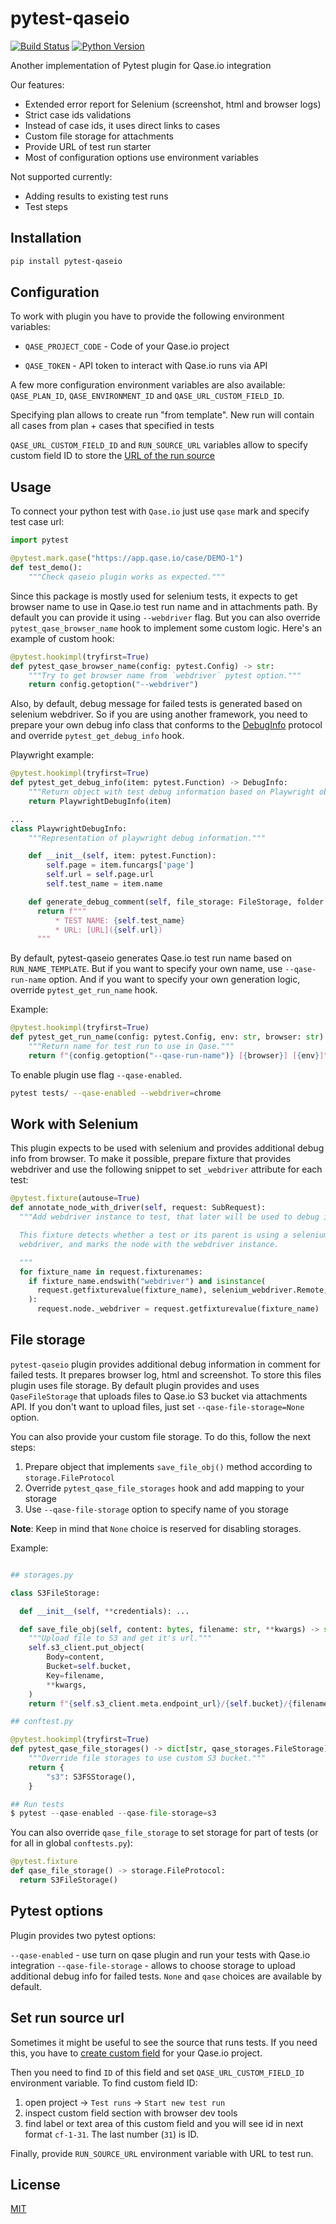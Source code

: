 # pytest-qaseio

[![Build Status](https://github.com/saritasa-nest/pytest-qaseio/workflows/checks/badge.svg?branch=main&event=push)](https://github.com/saritasa-nest/pytest-qaseio/actions?query=workflow%3Achecks)
[![Python Version](https://img.shields.io/pypi/pyversions/pytest-qaseio.svg)](https://pypi.org/project/pytest-qaseio/)

Another implementation of Pytest plugin for Qase.io integration

Our features:

* Extended error report for Selenium (screenshot, html and browser logs)
* Strict case ids validations
* Instead of case ids, it uses direct links to cases
* Custom file storage for attachments
* Provide URL of test run starter
* Most of configuration options use environment variables

Not supported currently:

* Adding results to existing test runs
* Test steps

## Installation

```bash
pip install pytest-qaseio
```

## Configuration

To work with plugin you have to provide the following environment variables:

* `QASE_PROJECT_CODE` - Code of your Qase.io project

* `QASE_TOKEN` - API token to interact with Qase.io runs via API

A few more configuration environment variables are also available:
`QASE_PLAN_ID`, `QASE_ENVIRONMENT_ID` and `QASE_URL_CUSTOM_FIELD_ID`.

Specifying plan allows to create run "from template".
New run will contain all cases from plan + cases that specified in tests

`QASE_URL_CUSTOM_FIELD_ID` and `RUN_SOURCE_URL`  variables allow to specify custom
field ID to store the [URL of the run source](#set-run-source-url)

## Usage

To connect your python test with `Qase.io` just use `qase` mark and specify test
case url:

```python
import pytest

@pytest.mark.qase("https://app.qase.io/case/DEMO-1")
def test_demo():
    """Check qaseio plugin works as expected."""
```

Since this package is mostly used for selenium tests, it expects to get browser
name to use in Qase.io test run name and in attachments path. By default you can
provide it using `--webdriver` flag. But you can also override
`pytest_qase_browser_name` hook to implement some custom logic.
Here's an example of custom hook:

```python
@pytest.hookimpl(tryfirst=True)
def pytest_qase_browser_name(config: pytest.Config) -> str:
    """Try to get browser name from `webdriver` pytest option."""
    return config.getoption("--webdriver")

```

Also, by default, debug message for failed tests is generated based on selenium
webdriver. So if you are using another framework, you need to prepare your own
debug info class that conforms to the [DebugInfo](pytest_qaseio/debug_info.py#L14-L21)
protocol and override `pytest_get_debug_info` hook.

Playwright example:

```python
@pytest.hookimpl(tryfirst=True)
def pytest_get_debug_info(item: pytest.Function) -> DebugInfo:
    """Return object with test debug information based on Playwright objects."""
    return PlaywrightDebugInfo(item)

...
class PlaywrightDebugInfo:
    """Representation of playwright debug information."""

    def __init__(self, item: pytest.Function):
        self.page = item.funcargs['page']
        self.url = self.page.url
        self.test_name = item.name

    def generate_debug_comment(self, file_storage: FileStorage, folder: str) -> str:
      return f"""
          * TEST NAME: {self.test_name}
          * URL: [URL]({self.url})
      """

```

By default, pytest-qaseio generates Qase.io test run name based on `RUN_NAME_TEMPLATE`.
But if you want to specify your own name, use `--qase-run-name` option.
And if you want to specify your own generation logic, override `pytest_get_run_name`
hook.

Example:

```python
@pytest.hookimpl(tryfirst=True)
def pytest_get_run_name(config: pytest.Config, env: str, browser: str) -> str:
    """Return name for test run to use in Qase."""
    return f"{config.getoption("--qase-run-name")} [{browser}] [{env}]"
```

To enable plugin use flag `--qase-enabled`.

```bash
pytest tests/ --qase-enabled --webdriver=chrome
```

## Work with Selenium

This plugin expects to be used with selenium and provides additional debug
info from browser. To make it possible, prepare fixture that provides webdriver
and use the following snippet to set `_webdriver` attribute for each test:

```python
@pytest.fixture(autouse=True)
def annotate_node_with_driver(self, request: SubRequest):
  """Add webdriver instance to test, that later will be used to debug info.

  This fixture detects whether a test or its parent is using a selenium
  webdriver, and marks the node with the webdriver instance.

  """
  for fixture_name in request.fixturenames:
    if fixture_name.endswith("webdriver") and isinstance(
      request.getfixturevalue(fixture_name), selenium_webdriver.Remote,
    ):
      request.node._webdriver = request.getfixturevalue(fixture_name)
```

## File storage

`pytest-qaseio` plugin provides additional debug information in comment for
failed tests. It prepares browser log, html and screenshot. To store this
files plugin uses file storage. By default plugin provides and uses `QaseFileStorage`
that uploads files to Qase.io S3 bucket via attachments API.
If you don't want to upload files, just set `--qase-file-storage=None` option.

You can also provide your custom file storage. To do this, follow the next steps:

1) Prepare object that implements `save_file_obj()` method according to `storage.FileProtocol`
2) Override `pytest_qase_file_storages` hook and add mapping to your storage
3) Use `--qase-file-storage` option to specify name of you storage

**Note**: Keep in mind that `None` choice is reserved for disabling storages.

Example:

```python

## storages.py

class S3FileStorage:

  def __init__(self, **credentials): ...

  def save_file_obj(self, content: bytes, filename: str, **kwargs) -> str:
    """Upload file to S3 and get it's url."""
    self.s3_client.put_object(
        Body=content,
        Bucket=self.bucket,
        Key=filename,
        **kwargs,
    )
    return f"{self.s3_client.meta.endpoint_url}/{self.bucket}/{filename}"

## conftest.py

@pytest.hookimpl(tryfirst=True)
def pytest_qase_file_storages() -> dict[str, qase_storages.FileStorage]:
    """Override file storages to use custom S3 bucket."""
    return {
        "s3": S3FSStorage(),
    }

## Run tests
$ pytest --qase-enabled --qase-file-storage=s3

```

You can also override `qase_file_storage` to set storage for part of tests
(or for all in global `conftests.py`):

```python
@pytest.fixture
def qase_file_storage() -> storage.FileProtocol:
  return S3FileStorage()
```

## Pytest options

Plugin provides two pytest options:

`--qase-enabled` - use turn on qase plugin and run your tests with Qase.io integration
`--qase-file-storage` - allows to choose storage to upload additional debug info
   for failed tests. `None` and `qase` choices are available by default.

## Set run source url

Sometimes it might be useful to see the source that runs tests. If you need this,
you have to [create custom field](https://help.qase.io/en/articles/5563701-custom-fields)
for your Qase.io project.

Then you need to find `ID` of this field and set `QASE_URL_CUSTOM_FIELD_ID`
environment variable. To find custom field ID:

 1. open project -> `Test runs` -> `Start new test run`
 2. inspect custom field section with browser dev tools
 3. find label or text area of this custom field and you will see id in next
    format `cf-1-31`. The last number (`31`) is ID.

Finally, provide `RUN_SOURCE_URL` environment variable with URL to test run.

## License

[MIT](https://github.com/saritasa-nest/pytest-qaseio/blob/main/LICENSE)
